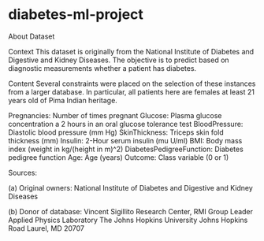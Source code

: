 # diabetes-ml-project

About Dataset




Context
This dataset is originally from the National Institute of Diabetes and Digestive and Kidney Diseases. The objective is to predict based on diagnostic measurements whether a patient has diabetes.


Content
Several constraints were placed on the selection of these instances from a larger database. In particular, all patients here are females at least 21 years old of Pima Indian heritage.

Pregnancies: Number of times pregnant
Glucose: Plasma glucose concentration a 2 hours in an oral glucose tolerance test
BloodPressure: Diastolic blood pressure (mm Hg)
SkinThickness: Triceps skin fold thickness (mm)
Insulin: 2-Hour serum insulin (mu U/ml)
BMI: Body mass index (weight in kg/(height in m)^2)
DiabetesPedigreeFunction: Diabetes pedigree function
Age: Age (years)
Outcome: Class variable (0 or 1)



Sources:

(a) Original owners: National Institute of Diabetes and Digestive and
Kidney Diseases

(b) Donor of database: Vincent Sigillito 
Research Center, RMI Group Leader
Applied Physics Laboratory
The Johns Hopkins University
Johns Hopkins Road
Laurel, MD 20707


